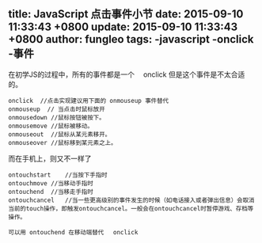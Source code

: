 title: JavaScript 点击事件小节
date: 2015-09-10 11:33:43 +0800
update: 2015-09-10 11:33:43 +0800
author: fungleo
tags:
    -javascript
    -onclick
    -事件
---

在初学JS的过程中，所有的事件都是一个　 onclick  但是这个事件是不太合适的。

```
onclick  //点击实现建议用下面的 onmouseup 事件替代
onmouseup  // 当点击时鼠标放开
onmousedown	//鼠标按钮被按下。
onmousemove	//鼠标被移动。
onmouseout	//鼠标从某元素移开。
onmouseover	//鼠标移到某元素之上。

```

而在手机上，则又不一样了

```
ontouchstart	//当按下手指时
ontouchmove	//当移动手指时
ontouchend	//当移走手指时
ontouchcancel	//当一些更高级别的事件发生的时候（如电话接入或者弹出信息）会取消当前的touch操作，即触发ontouchcancel。一般会在ontouchcancel时暂停游戏、存档等操作。
```

```
可以用 ontouchend 在移动端替代　 onclick
```